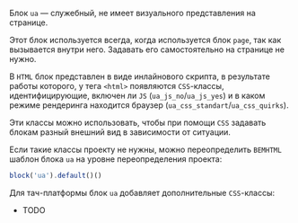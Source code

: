 Блок `ua` — служебный, не имеет визуального представления на странице.

Этот блок используется всегда, когда используется блок `page`, так как вызывается
внутри него. Задавать его самостоятельно на странице не нужно.

В `HTML` блок представлен в виде инлайнового скрипта, в результате работы которого,
у тега `<html>` появляются `CSS`-классы, идентифицирующие, включен ли `JS` (`ua_js_no`/`ua_js_yes`) и в
каком режиме рендеринга находится браузер (`ua_css_standart`/`ua_css_quirks`).

Эти классы можно использовать, чтобы при помощи `CSS` задавать блокам разный
внешний вид в зависимости от ситуации.

Если такие классы проекту не нужны, можно переопределить `BEMHTML` шаблон блока `ua`
на уровне переопределения проекта:

```js
block('ua').default()()
```

Для тач-платформы блок `ua` добавляет дополнительные `CSS`-классы:
  - TODO
